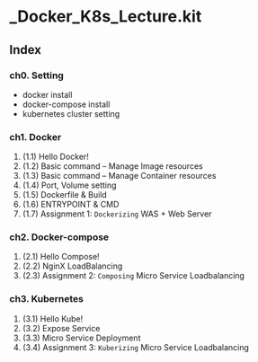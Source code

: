 # _Docker_K8s_Lecture.kit

## Index

### ch0. Setting
* docker install
* docker-compose install
* kubernetes cluster setting


### ch1. Docker
1. (1.1) Hello Docker!
2. (1.2) Basic command – Manage Image resources
3. (1.3) Basic command – Manage Container resources
4. (1.4) Port, Volume setting
5. (1.5) Dockerfile & Build
6. (1.6) ENTRYPOINT & CMD
7. (1.7) Assignment 1: `Dockerizing` WAS + Web Server


### ch2. Docker-compose
1. (2.1) Hello Compose!
2. (2.2) NginX LoadBalancing
3. (2.3) Assignment 2: `Composing` Micro Service Loadbalancing


### ch3. Kubernetes
1. (3.1) Hello Kube!
2. (3.2) Expose Service
3. (3.3) Micro Service Deployment
4. (3.4) Assignment 3: `Kuberizing` Micro Service Loadbalancing
